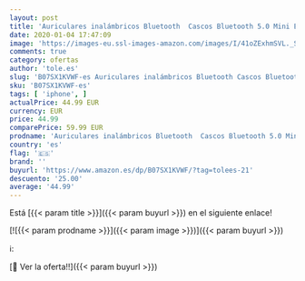 ```yaml
---
layout: post
title: 'Auriculares inalámbricos Bluetooth  Cascos Bluetooth 5.0 Mini Estéreo In-Ear Deportivos con Micrófono Incorporado 30H Tiempo Espera IPX5 con Funda de Carga para iPhone Huawei'
date: 2020-01-04 17:47:09
image: 'https://images-eu.ssl-images-amazon.com/images/I/41oZExhmSVL._SL400_.jpg'
comments: true
category: ofertas
author: 'tole.es'
slug: 'B07SX1KVWF-es Auriculares inalámbricos Bluetooth Cascos Bluetooth 5.0...'
sku: 'B07SX1KVWF-es'
tags: [ 'iphone', ]
actualPrice: 44.99 EUR
currency: EUR
price: 44.99
comparePrice: 59.99 EUR
prodname: 'Auriculares inalámbricos Bluetooth  Cascos Bluetooth 5.0 Mini Estéreo In-Ear Deportivos con Micrófono Incorporado 30H Tiempo Espera IPX5 con Funda de Carga para iPhone Huawei'
country: 'es'
flag: '🇪🇸'
brand: ''
buyurl: 'https://www.amazon.es/dp/B07SX1KVWF/?tag=tolees-21'
descuento: '25.00'
average: '44.99'
---
```


Está [{{< param title >}}]({{< param buyurl >}}) en el siguiente enlace!

[![{{< param prodname >}}]({{< param image >}})]({{< param buyurl >}})

ℹ️:


[🛒 Ver la oferta!!]({{< param buyurl >}})

